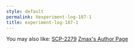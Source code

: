 ```yaml
---
style: default
permalink: Xexperiment-log-187-1
title: experiment-log-187-1
---
```

You may also like:
[SCP-2279](http://scp-wiki.net/scp-2279)
[Zmax's Author Page](http://scp-wiki.net/zmax-s-author-page)